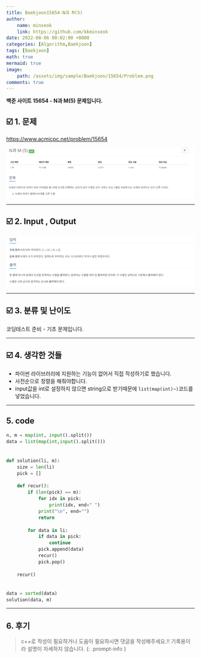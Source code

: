 ```yaml
---
title: Baekjoon15654-N과 M(5)
author: 
    name: minseok
    link: https://github.com/kkminseok
date: 2022-08-06 00:02:00 +0800
categories: [Algorithm,Baekjoon]
tags: [Baekjoon]
math: true
mermaid: true
image: 
    path: /assets/img/sample/Baekjoon/15654/Problem.png
comments: true
---
```


**백준 사이트 15654 - N과 M(5) 문제입니다.**

## ☑️ 1. 문제
<https://www.acmicpc.net/problem/15654>


![](/assets/img/sample/Baekjoon/15654/Problem.png)

-----  

## ☑️ 2. Input , Output
![](/assets/img/sample/Baekjoon/15654/input.png)

-----  

## ☑️ 3. 분류 및 난이도

코딩테스트 준비 - 기초 문제입니다.

-----  

## ☑️ 4. 생각한 것들

- 파이썬 라이브러리에 지원하는 기능이 없어서 직접 작성하기로 했습니다.
- 사전순으로 정렬을 해줘야합니다.
- input값을 int로 설정하지 않으면 string으로 받기때문에 `list(map(int)~)`코드를 넣었습니다.

-----  

## 5. code

```python
n, m = map(int, input().split())
data = list(map(int,input().split()))


def solution(li, m):
    size = len(li)
    pick = []

    def recur():
        if (len(pick) == m):
            for idx in pick:
                print(idx, end=" ")
            print("\n", end="")
            return

        for data in li:
            if data in pick:
                continue
            pick.append(data)
            recur()
            pick.pop()

    recur()


data = sorted(data)
solution(data, m)


```

-----

## 6. 후기



> c++로 작성이 필요하거나 도움이 필요하시면 댓글을 작성해주세요.!! 기록용이라 설명이 자세하지 않습니다.
{: .prompt-info }